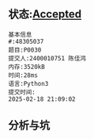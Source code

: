 ## 状态:[Accepted](http://dsbpython.openjudge.cn/dspythonbook/solution/48305037/)
    基本信息
    #:48305037
    题目:P0030
    提交人:2400010751 陈佳鸿
    内存:3520kB
    时间:28ms
    语言:Python3
    提交时间:
    2025-02-18 21:09:02
## 分析与坑
